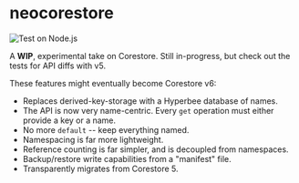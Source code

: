 # neocorestore
![Test on Node.js](https://github.com/andrewosh/neocorestore/workflows/Test%20on%20Node.js/badge.svg)

A __WIP__, experimental take on Corestore. Still in-progress, but check out the tests for API diffs with v5.

These features might eventually become Corestore v6:
* Replaces derived-key-storage with a Hyperbee database of names.
* The API is now very name-centric. Every `get` operation must either provide a key or a name.
* No more `default` -- keep everything named.
* Namespacing is far more lightweight.
* Reference counting is far simpler, and is decoupled from namespaces.
* Backup/restore write capabilities from a "manifest" file.
* Transparently migrates from Corestore 5.




